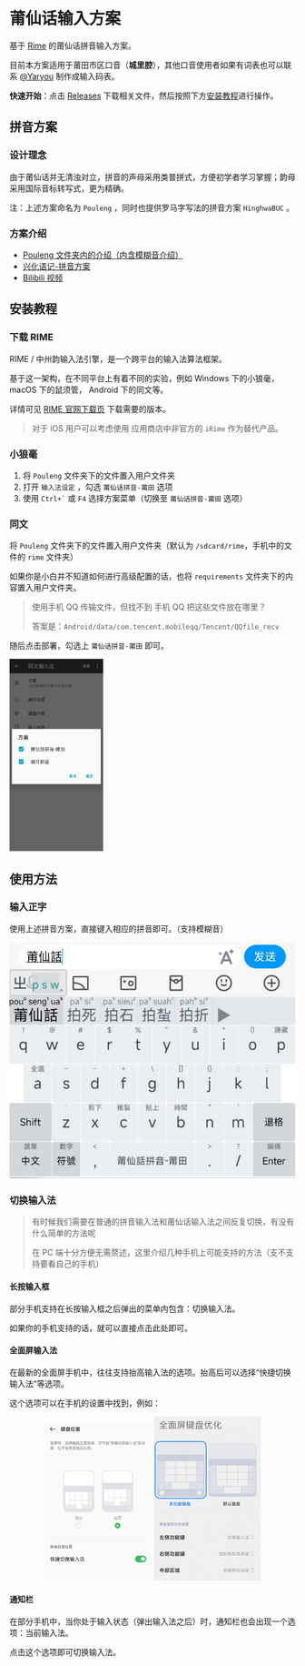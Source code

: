 # 莆仙话输入方案

基于 [Rime](https://rime.im/) 的莆仙话拼音输入方案。

目前本方案适用于莆田市区口音（**城里腔**），其他口音使用者如果有词表也可以联系 [@Yaryou](https://github.com/Yaryou) 制作成输入码表。

**快速开始**：点击 [Releases](https://github.com/e-dialect/hinghwa-ime/releases/latest) 下载相关文件，然后按照下方[安装教程](#安装教程)进行操作。

## 拼音方案

### 设计理念

由于莆仙话并无清浊对立，拼音的声母采用类普拼式，方便初学者学习掌握；韵母采用国际音标转写式，更为精确。

注：上述方案命名为 `Pouleng` ，同时也提供罗马字写法的拼音方案 `HinghwaBUC` 。

### 方案介绍

- [Pouleng 文件夹内的介绍（内含模糊音介绍）](./Pouleng/README.md) 
- [兴化语记-拼音方案](https://hinghwa.cn/pinyin) 
- [Bilibili 视频](https://www.bilibili.com/video/BV1RJ411q7yW)

## 安装教程

### 下载 RIME

RIME / 中州韵输入法引擎，是一个跨平台的输入法算法框架。

基于这一架构，在不同平台上有着不同的实验，例如 Windows 下的小狼毫， macOS 下的鼠须管， Android 下的同文等。

详情可见 [RIME 官网下载页](https://rime.im/download/) 下载需要的版本。

> 对于 iOS 用户可以考虑使用 应用商店中非官方的 `iRime` 作为替代产品。

### 小狼毫

1. 将 `Pouleng` 文件夹下的文件置入用户文件夹
2. 打开 `输入法设定` ，勾选 `莆仙话拼音-莆田` 选项
3. 使用 `` Ctrl+` `` 或 `F4` 选择方案菜单（切换至 `莆仙话拼音-莆田` 选项）

### 同文

将 `Pouleng` 文件夹下的文件置入用户文件夹（默认为 `/sdcard/rime`，手机中的文件的 `rime` 文件夹）

如果你是小白并不知道如何进行高级配置的话，也将 `requirements` 文件夹下的内容置入用户文件夹。

> 使用手机 QQ 传输文件，但找不到 手机 QQ 把这些文件放在哪里？
>
> 答案是：`Android/data/com.tencent.mobileqq/Tencent/QQfile_recv`

随后点击部署，勾选上 `莆仙话拼音-莆田` 即可。

<img src="images/同文.jpg" alt="同文" style="zoom: 33%;" />

## 使用方法

### 输入正字

使用上述拼音方案，直接键入相应的拼音即可。（支持模糊音）

<img src="images/输入样例.png" alt="输入样例" style="zoom: 67%;" />

### 切换输入法

> 有时候我们需要在普通的拼音输入法和莆仙话输入法之间反复切换，有没有什么简单的方法呢
>
> 在 PC 端十分方便无需赘述，这里介绍几种手机上可能支持的方法（支不支持要看自己的手机）

#### 长按输入框

部分手机支持在长按输入框之后弹出的菜单内包含：切换输入法。

如果你的手机支持的话，就可以直接点击此处即可。

#### 全面屏输入法

在最新的全面屏手机中，往往支持抬高输入法的选项。抬高后可以选择“快捷切换输入法”等选项。

这个选项可以在手机的设置中找到，例如：

<div style="text-align: center">
	<img src="images/全面屏菜单-1.png" alt="全面屏菜单-1" style="zoom:50%;" />
	<img src="images/全面屏菜单-2.png" alt="全面屏菜单-2" style="zoom:50%;" />
</div>

#### 通知栏

在部分手机中，当你处于输入状态（弹出输入法之后）时，通知栏也会出现一个选项：当前输入法。

点击这个选项即可切换输入法。